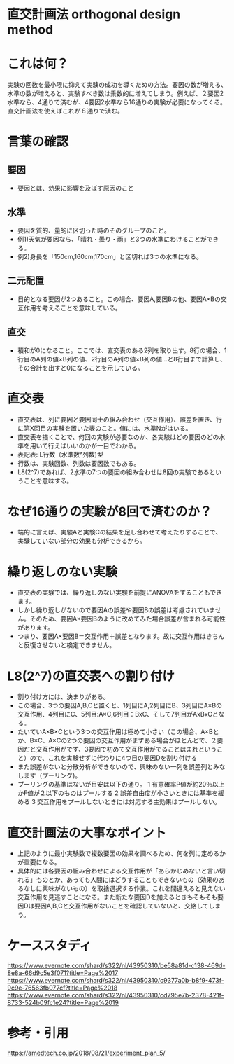# 直交計画法 orthogonal design method 

# これは何？
実験の回数を最小限に抑えて実験の成功を導くための方法。要因の数が増える、水準の数が増えると、実験すべき数は乗数的に増えてしまう。例えば、２要因2水準なら、4通りで済むが、4要因2水準なら16通りの実験が必要になってくる。直交計画法を使えばこれが８通りで済む。

# 言葉の確認
## 要因
- 要因とは、効果に影響を及ぼす原因のこと

## 水準
- 要因を質的、量的に区切った時のそのグループのこと。
- 例1)天気が要因なら、「晴れ・曇り・雨」と3つの水準にわけることができる。
- 例2)身長を「150cm,160cm,170cm」と区切れば3つの水準になる。

## 二元配置
- 目的となる要因が2つあること。この場合、要因A,要因Bの他、要因A×Bの交互作用を考えることを意味している。

## 直交
- 積和が0になること。ここでは、直交表のある2列を取り出す。8行の場合、1行目のA列の値×B列の値、2行目のA列の値×B列の値…と8行目まで計算し、その合計を出すと0になることを示している。

# 直交表
- 直交表は、列に要因と要因同士の組み合わせ（交互作用）、誤差を置き、行に第X回目の実験を置いた表のこと。値には、水準Nがはいる。
- 直交表を描くことで、何回の実験が必要なのか、各実験はどの要因のどの水準を用いて行えばいいのかが一目でわかる。
- 表記表: L行数（水準数^列数)型　
- 行数は、実験回数、列数は要因数でもある。
- L8(2^7)であれば、2水準の7つの要因の組み合わせは8回の実験であるということを意味する。

# なぜ16通りの実験が8回で済むのか？
- 端的に言えば、実験Aと実験Cの結果を足し合わせて考えたりすることで、実験していない部分の効果も分析できるから。

# 繰り返しのない実験
- 直交表の実験では、繰り返しのない実験を前提にANOVAをすることもできます。
- しかし繰り返しがないので要因Aの誤差や要因Bの誤差は考慮されていません。そのため、要因A×要因Bのように改めてみた場合誤差が含まれる可能性があります。
- つまり、要因A×要因B＝交互作用＋誤差となります。故に交互作用はきちんと反復させないと検定できません。

# L8(2^7)の直交表への割り付け
- 割り付け方には、決まりがある。 
- この場合、3つの要因A,B,Cと置くと、1列目にA,2列目にB、3列目にA×Bの交互作用、4列目にC、5列目:A×C,6列目：BxC、そして7列目がAxBxCとなる。
- たいていA×B×Cという3つの交互作用は極めて小さい（この場合、A×Bとか、B×C、A×Cの2つの要因の交互作用がまずある場合がほとんどで、２要因だと交互作用がでず、3要因で初めて交互作用がでることはまれということ）ので、これを実験せずに代わりに4つ目の要因Dを割り付ける
- また誤差がないと分散分析ができないので、興味のない一列を誤差列とみなします（プーリング)。
- プーリングの基準はないが目安は以下の通り。
1 有意確率P値が約20％以上かF値が２以下のものはプールする
2 誤差自由度が小さいときには基準を緩める
3 交互作用をプールしないときには対応する主効果はプールしない。

# 直交計画法の大事なポイント
- 上記のように最小実験数で複数要因の効果を調べるため、何を列に定めるかが重要になる。
- 具体的には各要因の組み合わせによる交互作用が「あらかじめないと言い切れる」ものとか、あっても人間にはどうすることもできないもの（効果のあるなしに興味がないもの）を取捨選択する作業。これを間違えると見えない交互作用を見逃すことになる。また新たな要因Dを加えるときもそもそも要因Dは要因A,B,Cと交互作用がないことを確認していないと、交絡してしまう。

# ケーススタディ
https://www.evernote.com/shard/s322/nl/43950310/be58a81d-c138-469d-8e8a-66d9c5e3f071?title=Page%2017
https://www.evernote.com/shard/s322/nl/43950310/c9377a0b-b8f9-473f-9c9e-76563fb077cf?title=Page%2018
https://www.evernote.com/shard/s322/nl/43950310/cd795e7b-2378-421f-8733-524b09fc1e24?title=Page%2019

# 参考・引用
https://amedtech.co.jp/2018/08/21/experiment_plan_5/